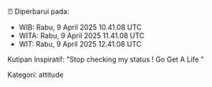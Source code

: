 ⏰ Diperbarui pada:
- WIB: Rabu, 9 April 2025 10.41.08 UTC
- WITA: Rabu, 9 April 2025 11.41.08 UTC
- WIT: Rabu, 9 April 2025 12.41.08 UTC

Kutipan Inspiratif:
"Stop checking my status ! Go Get A Life "


Kategori: attitude

